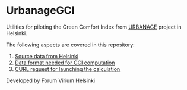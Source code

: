 # UrbanageGCI
Utilities for piloting the Green Comfort Index from [URBANAGE](https://www.urbanage.eu/) project in Helsinki.

The following aspects are covered in this repository:
1. [Source data from Helsinki](SourceData.md)
2. [Data format needed for GCI computation](DataFormat.md)
3. [CURL request for launching the calculation](Calculation.md)

Developed by Forum Virium Helsinki

 
